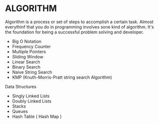 # ALGORITHM
Algorithm is a process or set of steps to accomplish a certain task. Almost everythinf that you do in programming involves sone kind of algorithm. It's the foundation for being a successful problem solving and developer.

- Big O Notation
- Frequency Counter
- Multiple Pointers
- Sliding Window
- Linear Search
- Binary Search
- Naive String Search
- KMP (Knuth-Morris-Pratt string search Algorithm)

Data Structures
- Singly Linked Lists
- Doubly Linked Lists
- Stacks
- Queues
- Hash Table ( Hash Map )